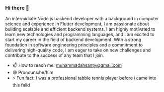 ### Hi there 👋



An intermidiate Node.js backend developer with a background in computer
science and experience in Flutter development, I am passionate about building
scalable and efficient backend systems. I am highly motivated to learn new
technologies and programming languages, and I am excited to start my career
in the field of backend development. With a strong foundation in software
engineering principles and a commitment to delivering high-quality code, I am
eager to take on new challenges and contribute to the success of any team that
I join.
- 📫 How to reach me: muhammadahsanty@gmail.com
- 😄 Pronouns:he/him
- ⚡ Fun fact: I was a professional tabble tennis player before i came into this feild

